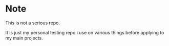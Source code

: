# Note

This is not a serious repo. 

It is just my personal testing repo i use on various things before applying to my main projects.
